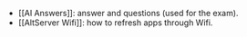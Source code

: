 - [[AI Answers]]: answer and questions (used for the exam).
- [[AltServer Wifi]]: how to refresh apps through Wifi.
